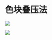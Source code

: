 # 色块叠压法

![](https://qhdtc.oss-cn-chengdu.aliyuncs.com/obsidian/image_JMlLfg60bn.png)

![](https://qhdtc.oss-cn-chengdu.aliyuncs.com/obsidian/image_ncWO5lNjK8.png)
